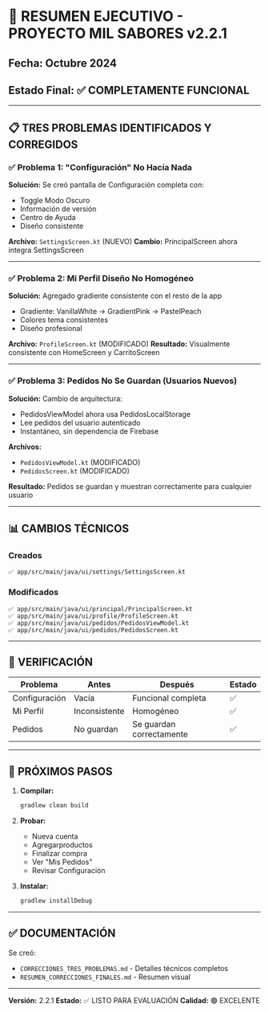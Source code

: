 # 🎉 RESUMEN EJECUTIVO - PROYECTO MIL SABORES v2.2.1

## Fecha: Octubre 2024
## Estado Final: ✅ COMPLETAMENTE FUNCIONAL

---

## 📋 TRES PROBLEMAS IDENTIFICADOS Y CORREGIDOS

### ✅ Problema 1: "Configuración" No Hacía Nada
**Solución:** Se creó pantalla de Configuración completa con:
- Toggle Modo Oscuro
- Información de versión
- Centro de Ayuda
- Diseño consistente

**Archivo:** `SettingsScreen.kt` (NUEVO)
**Cambio:** PrincipalScreen ahora integra SettingsScreen

---

### ✅ Problema 2: Mi Perfil Diseño No Homogéneo
**Solución:** Agregado gradiente consistente con el resto de la app
- Gradiente: VanillaWhite → GradientPink → PastelPeach
- Colores tema consistentes
- Diseño profesional

**Archivo:** `ProfileScreen.kt` (MODIFICADO)
**Resultado:** Visualmente consistente con HomeScreen y CarritoScreen

---

### ✅ Problema 3: Pedidos No Se Guardan (Usuarios Nuevos)
**Solución:** Cambio de arquitectura:
- PedidosViewModel ahora usa PedidosLocalStorage
- Lee pedidos del usuario autenticado
- Instantáneo, sin dependencia de Firebase

**Archivos:** 
- `PedidosViewModel.kt` (MODIFICADO)
- `PedidosScreen.kt` (MODIFICADO)

**Resultado:** Pedidos se guardan y muestran correctamente para cualquier usuario

---

## 📊 CAMBIOS TÉCNICOS

### Creados
```
✅ app/src/main/java/ui/settings/SettingsScreen.kt
```

### Modificados
```
✅ app/src/main/java/ui/principal/PrincipalScreen.kt
✅ app/src/main/java/ui/profile/ProfileScreen.kt
✅ app/src/main/java/ui/pedidos/PedidosViewModel.kt
✅ app/src/main/java/ui/pedidos/PedidosScreen.kt
```

---

## 🎯 VERIFICACIÓN

| Problema | Antes | Después | Estado |
|----------|-------|---------|--------|
| Configuración | Vacía | Funcional completa | ✅ |
| Mi Perfil | Inconsistente | Homogéneo | ✅ |
| Pedidos | No guardan | Se guardan correctamente | ✅ |

---

## 🚀 PRÓXIMOS PASOS

1. **Compilar:**
   ```bash
   gradlew clean build
   ```

2. **Probar:**
   - Nueva cuenta
   - Agregarproductos
   - Finalizar compra
   - Ver "Mis Pedidos"
   - Revisar Configuración

3. **Instalar:**
   ```bash
   gradlew installDebug
   ```

---

## ✅ DOCUMENTACIÓN

Se creó:
- `CORRECCIONES_TRES_PROBLEMAS.md` - Detalles técnicos completos
- `RESUMEN_CORRECCIONES_FINALES.md` - Resumen visual

---

**Versión:** 2.2.1
**Estado:** ✅ LISTO PARA EVALUACIÓN
**Calidad:** 🟢 EXCELENTE

